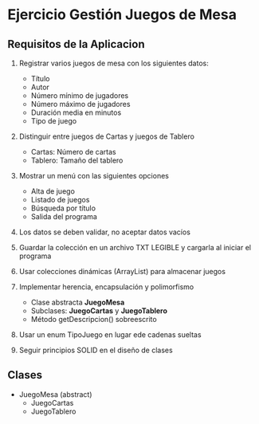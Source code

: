# Ejercicio Gestión Juegos de Mesa

## Requisitos de la Aplicacion

1. Registrar varios juegos de mesa con los siguientes datos:
   - Título
   - Autor
   - Número mínimo de jugadores
   - Número máximo de jugadores
   - Duración media en minutos
   - Tipo de juego

2. Distinguir entre juegos de Cartas y juegos de Tablero
   - Cartas: Número de cartas
   - Tablero: Tamaño del tablero

3. Mostrar un menú con las siguientes opciones
   - Alta de juego
   - Listado de juegos
   - Búsqueda por título
   - Salida del programa

4. Los datos se deben validar, no aceptar datos vacíos

5. Guardar la colección en un archivo TXT LEGIBLE y cargarla al iniciar el programa

6. Usar colecciones dinámicas (ArrayList) para almacenar juegos

7. Implementar herencia, encapsulación y polimorfismo
    - Clase abstracta **JuegoMesa**
    - Subclases: **JuegoCartas** y **JuegoTablero**
    - Método getDescripcion() sobreescrito

8. Usar un enum TipoJuego en lugar ede cadenas sueltas

9. Seguir principios SOLID en el diseño de clases

## Clases
- JuegoMesa (abstract)
  - JuegoCartas
  - JuegoTablero